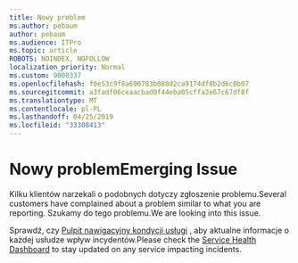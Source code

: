 ```yaml
---
title: Nowy problem
ms.author: pebaum
author: pebaum
ms.audience: ITPro
ms.topic: article
ROBOTS: NOINDEX, NOFOLLOW
localization_priority: Normal
ms.custom: 9000337
ms.openlocfilehash: f0e53c9f8a690783b088d2ca9174df8b2d6c0b07
ms.sourcegitcommit: a3fadf06ceaacbad0f44eba05cffa2e67c67df8f
ms.translationtype: MT
ms.contentlocale: pl-PL
ms.lasthandoff: 04/25/2019
ms.locfileid: "33308413"
---
```

# <a name="emerging-issue"></a><span data-ttu-id="47cc0-102">Nowy problem</span><span class="sxs-lookup"><span data-stu-id="47cc0-102">Emerging Issue</span></span>

<span data-ttu-id="47cc0-103">Kilku klientów narzekali o podobnych dotyczy zgłoszenie problemu.</span><span class="sxs-lookup"><span data-stu-id="47cc0-103">Several customers have complained about a problem similar to what you are reporting.</span></span> <span data-ttu-id="47cc0-104">Szukamy do tego problemu.</span><span class="sxs-lookup"><span data-stu-id="47cc0-104">We are looking into this issue.</span></span>

<span data-ttu-id="47cc0-105">Sprawdź, czy [Pulpit nawigacyjny kondycji usługi](https://admin.microsoft.com/adminportal/home#/servicehealth) , aby aktualne informacje o każdej usłudze wpływ incydentów.</span><span class="sxs-lookup"><span data-stu-id="47cc0-105">Please check the [Service Health Dashboard](https://admin.microsoft.com/adminportal/home#/servicehealth) to stay updated on any service impacting incidents.</span></span>